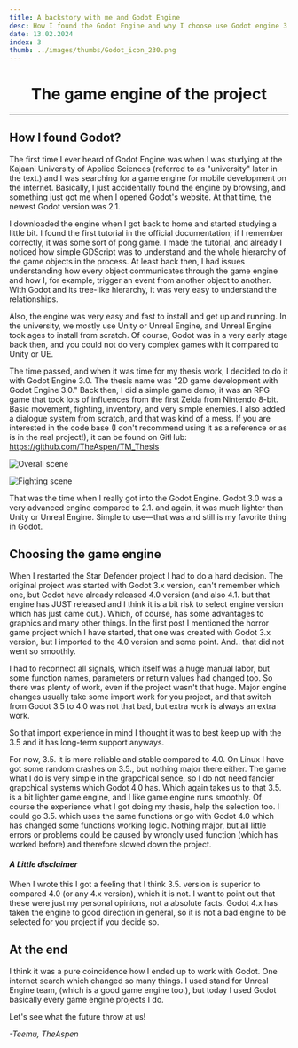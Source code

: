 ```yaml
---
title: A backstory with me and Godot Engine
desc: How I found the Godot Engine and why I choose use Godot engine 3.5. on the project?
date: 13.02.2024
index: 3
thumb: ../images/thumbs/Godot_icon_230.png
---
```


# <center> The game engine of the project </center>

---

## How I found Godot?

The first time I ever heard of Godot Engine was when I was studying at the Kajaani University of Applied Sciences (referred to as "university" later in the text.) and I was searching for a game engine for mobile development on the internet. Basically, I just accidentally found the engine by browsing, and something just got me when I opened Godot's website. At that time, the newest Godot version was 2.1.

I downloaded the engine when I got back to home and started studying a little bit. I found the first tutorial in the official documentation; if I remember correctly, it was some sort of pong game. I made the tutorial, and already I noticed how simple GDScript was to understand and the whole hierarchy of the game objects in the process. At least back then, I had issues understanding how every object communicates through the game engine and how I, for example, trigger an event from another object to another. With Godot and its tree-like hierarchy, it was very easy to understand the relationships.

Also, the engine was very easy and fast to install and get up and running. In the university, we mostly use Unity or Unreal Engine, and Unreal Engine took ages to install from scratch. Of course, Godot was in a very early stage back then, and you could not do very complex games with it compared to Unity or UE.

The time passed, and when it was time for my thesis work, I decided to do it with Godot Engine 3.0. The thesis name was "2D game development with Godot Engine 3.0." Back then, I did a simple game demo; it was an RPG game that took lots of influences from the first Zelda from Nintendo 8-bit. Basic movement, fighting, inventory, and very simple enemies. I also added a dialogue system from scratch, and that was kind of a mess. If you are interested in the code base (I don't recommend using it as a reference or as is in the real project!), it can be found on GitHub: https://github.com/TheAspen/TM_Thesis

![Overall scene](/images/post3/landscape.png "thesis demo scene")

![Fighting scene](/images/post3/meleefight.png "thesis main character")

That was the time when I really got into the Godot Engine. Godot 3.0 was a very advanced engine compared to 2.1. and again, it was much lighter than Unity or Unreal Engine.
Simple to use—that was and still is my favorite thing in Godot.

## Choosing the game engine

When I restarted the Star Defender project I had to do a hard decision. The original project was started with Godot 3.x version, can't remember which one, but Godot have already released 4.0 version (and also 4.1. but that engine has JUST released and I think it is a bit risk to select engine version which has just came out.). Which, of course, has some advantages to graphics and many other things. In the first post I mentioned the horror game project which I have started, that one was created with Godot 3.x version, but I imported to the 4.0 version and some point. And.. that did not went so smoothly.

I had to reconnect all signals, which itself was a huge manual labor, but some function names, parameters or return values had changed too. So there was plenty of work, even if the project wasn't that huge. Major engine changes usually take some import work for you project, and that switch from Godot 3.5 to 4.0 was not that bad, but extra work is always an extra work.

So that import experience in mind I thought it was to best keep up with the 3.5 and it has long-term support anyways.

For now, 3.5. it is more reliable and stable compared to 4.0. On Linux I have got some random crashes on 3.5., but nothing major there either. The game what I do is very simple in the grapchical sence, so I do not need fancier grapchical systems which Godot 4.0 has. Which again takes us to that 3.5. is a bit lighter game engine, and I like game engine runs smoothly.
Of course the experience what I got doing my thesis, help the selection too. I could go 3.5. which uses the same functions or go with Godot 4.0 which has changed some functions working logic. Nothing major, but all little errors or problems could be caused by wrongly used function (which has worked before) and therefore slowed down the project.

#### _A Little disclaimer_

When I wrote this I got a feeling that I think 3.5. version is superior to compared 4.0 (or any 4.x version), which it is not. I want to point out that these were just my personal opinions, not a absolute facts. Godot 4.x has taken the engine to good direction in general, so it is not a bad engine to be selected for you project if you decide so.

## At the end

I think it was a pure coincidence how I ended up to work with Godot. One internet search which changed so many things. I used stand for Unreal Engine team, (which is a good game engine too.), but today I used Godot basically every game engine projects I do.

Let's see what the future throw at us!

_-Teemu, TheAspen_
